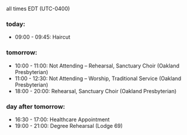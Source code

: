 all times EDT (UTC-0400)

### today:

* 09:00 - 09:45: Haircut

### tomorrow:

* 10:00 - 11:00: Not Attending – Rehearsal, Sanctuary Choir (Oakland Presbyterian)
* 11:00 - 12:30: Not Attending – Worship, Traditional Service (Oakland Presbyterian)
* 18:00 - 20:00: Rehearsal, Sanctuary Choir (Oakland Presbyterian)

### day after tomorrow:

* 16:30 - 17:00: Healthcare Appointment 
* 19:00 - 21:00: Degree Rehearsal (Lodge 69)
